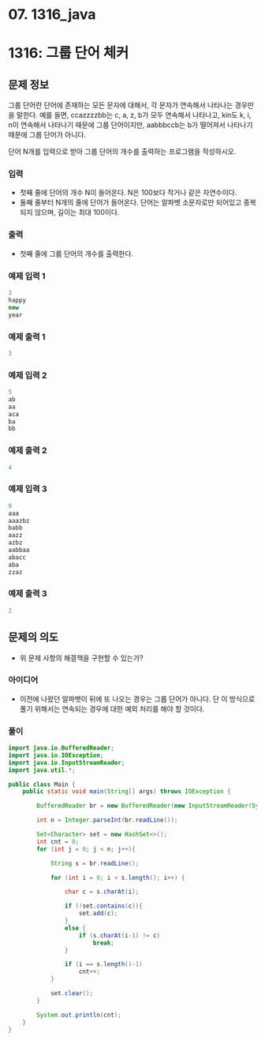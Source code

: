 # 07. 1316_java

# 1316: 그룹 단어 체커

## 문제 정보

그룹 단어란 단어에 존재하는 모든 문자에 대해서, 각 문자가 연속해서 나타나는 경우만을 말한다. 예를 들면, ccazzzzbb는 c, a, z, b가 모두 연속해서 나타나고, kin도 k, i, n이 연속해서 나타나기 때문에 그룹 단어이지만, aabbbccb는 b가 떨어져서 나타나기 때문에 그룹 단어가 아니다.

단어 N개를 입력으로 받아 그룹 단어의 개수를 출력하는 프로그램을 작성하시오.

### 입력

- 첫째 줄에 단어의 개수 N이 들어온다. N은 100보다 작거나 같은 자연수이다.
- 둘째 줄부터 N개의 줄에 단어가 들어온다. 단어는 알파벳 소문자로만 되어있고 중복되지 않으며, 길이는 최대 100이다.

### 출력

- 첫째 줄에 그룹 단어의 개수를 출력한다.

### 예제 입력 1

```java
3
happy
new
year
```

### 예제 출력 1

```java
3
```

### 예제 입력 2

```java
5
ab
aa
aca
ba
bb
```

### 예제 출력 2

```java
4
```

### 예제 입력 3

```java
9
aaa
aaazbz
babb
aazz
azbz
aabbaa
abacc
aba
zzaz
```

### 예제 출력 3

```java
2
```

## 문제의 의도

- 위 문제 사항의 해결책을 구현할 수 있는가?

### 아이디어

- 이전에 나왔던 알파벳이 뒤에 또 나오는 경우는 그룹 단어가 아니다. 단 이 방식으로 풀기 위해서는 연속되는 경우에 대한 예외 처리를 해야 할 것이다.

### 풀이

```java
import java.io.BufferedReader;
import java.io.IOException;
import java.io.InputStreamReader;
import java.util.*;

public class Main {
    public static void main(String[] args) throws IOException {

        BufferedReader br = new BufferedReader(new InputStreamReader(System.in));

        int n = Integer.parseInt(br.readLine());

        Set<Character> set = new HashSet<>();
        int cnt = 0;
        for (int j = 0; j < n; j++){

            String s = br.readLine();

            for (int i = 0; i < s.length(); i++) {

                char c = s.charAt(i);

                if (!set.contains(c)){
                    set.add(c);
                }
                else {
                    if (s.charAt(i-1) != c)
                        break;
                }

                if (i == s.length()-1)
                    cnt++;
            }

            set.clear();
        }

        System.out.println(cnt);
    }
}
```